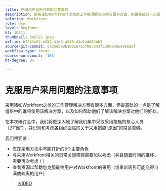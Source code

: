 ```yaml
---
title: 克服用户采用问题的注意事项
description: 采用诸如Workfront之类的工作管理解决方案有很多方面，但最基础的一点是了解组织中的谁将使用该解决方案。
solution: Workfront
role: User
level: Beginner
kt: 10311
thumbnail: 342522.jpeg
exl-id: b7231e62-e252-41d6-a5f6-41e1edd83eb2
source-git-commit: ca06e5a8b1602a7bcfb83a43f529680a5a96bacf
workflow-type: tm+mt
source-wordcount: '163'
ht-degree: 0%

---
```


# 克服用户采用问题的注意事项

采用诸如Workfront之类的工作管理解决方案有很多方面，但最基础的一点是了解组织中的谁将使用该解决方案，以及如何帮助他们了解该解决方案对他们的好处。

在本次研讨会中，我们将更深入地了解我们集中采取采用措施的核心人员（即“谁”），并识别和考虑各组织面临的关于采用措施“原因”的常见障碍。

我们将涵盖：

* 您在采用方法中不能打折的5个主要角色
* 与采用Workfront相关的日常关键障碍需要加以考虑（并且随着时间的推移，需要再次考虑！）
* 查看资源以帮助您克服最终用户对Workfront的采用（或重新吸引可能变得自满或疏离的用户）

>[!VIDEO](https://video.tv.adobe.com/v/342522/?quality=12&learn=on)
